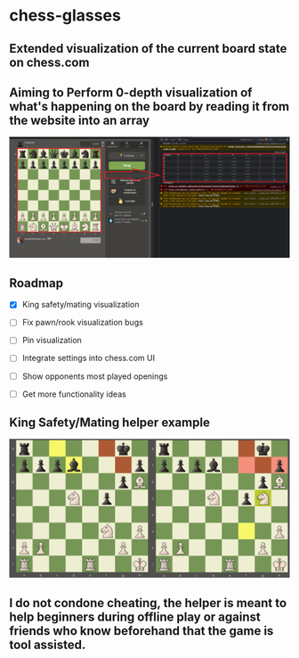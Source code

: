 # chess-glasses
## Extended visualization of the current board state on chess.com 

## Aiming to Perform 0-depth visualization of what's happening on the board by reading it from the website into an array
![alt text](https://github.com/mikolajwirkijowski97/chess-glasses/blob/master/icons/BoardSave.png)

## Roadmap
 * [x] King safety/mating visualization
 * [ ] Fix pawn/rook visualization bugs
 * [ ] Pin visualization
 * [ ] Integrate settings into chess.com UI
 * [ ] Show opponents most played openings
 * [ ] Get more functionality ideas


## King Safety/Mating helper example
![helper example 1](https://github.com/mikolajwirkijowski97/chess-glasses/blob/master/icons/BoardSave2.png)
## I do not condone cheating, the helper is meant to help beginners during offline play or against friends who know beforehand that the game is tool assisted.
